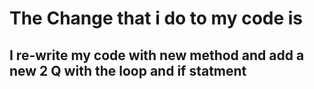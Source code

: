 # The Change that i do to my code is

## I re-write my code with new method and add a new 2 Q with the loop and if statment
